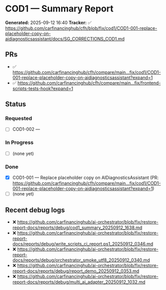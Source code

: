 # COD1 — Summary Report

**Generated:** 2025-09-12 16:40
**Tracker:** ✅ https://github.com/carfinancinghub/cfh/blob/fix/cod1/COD1-001-replace-placeholder-copy-on-aidiagnosticsassistant/docs/SG_CORRECTIONS_COD1.md

## PRs
- ✅ https://github.com/carfinancinghub/cfh/compare/main...fix/cod1/COD1-001-replace-placeholder-copy-on-aidiagnosticsassistant?expand=1
- ✅ https://github.com/carfinancinghub/cfh/compare/main...fix/frontend-scripts-tests-hook?expand=1

## Status

### Requested
- [ ] COD1-002 — <short description here>

### In Progress
- [ ] (none yet)

### Done
- [x] COD1-001 — Replace placeholder copy on AIDiagnosticsAssistant (PR: https://github.com/carfinancinghub/cfh/compare/main...fix/cod1/COD1-001-replace-placeholder-copy-on-aidiagnosticsassistant?expand=1)
- [ ] (none yet)

## Recent debug logs
- ❌ https://github.com/carfinancinghub/ai-orchestrator/blob/fix/restore-report-docs/reports/debug/cod1_summary_20250912_1638.md
- ❌ https://github.com/carfinancinghub/ai-orchestrator/blob/fix/restore-report-docs/reports/debug/write_scripts_ci_report.ps1_20250912_0346.md
- ❌ https://github.com/carfinancinghub/ai-orchestrator/blob/fix/restore-report-docs/reports/debug/orchestrator_smoke_utf8_20250912_0340.md
- ❌ https://github.com/carfinancinghub/ai-orchestrator/blob/fix/restore-report-docs/reports/debug/report_demo_20250912_0353.md
- ❌ https://github.com/carfinancinghub/ai-orchestrator/blob/fix/restore-report-docs/reports/debug/multi_ai_adapter_20250912_1032.md

